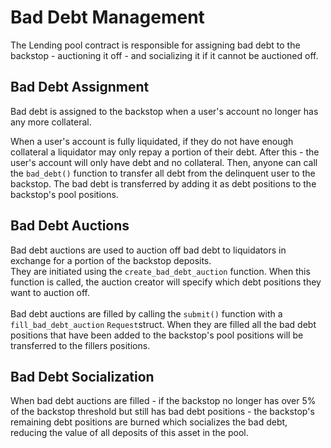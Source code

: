 # Bad Debt Management

The Lending pool contract is responsible for assigning bad debt to the backstop - auctioning it off - and socializing it if it cannot be auctioned off.

## Bad Debt Assignment

Bad debt is assigned to the backstop when a user's account no longer has any more collateral.

When a user's account is fully liquidated, if they do not have enough collateral a liquidator may only repay a portion of their debt. After this - the user's account will only have debt and no collateral. Then, anyone can call the `bad_debt()` function to transfer all debt from the delinquent user to the backstop. The bad debt is transferred by adding it as debt positions to the backstop's pool positions.

## Bad Debt Auctions

Bad debt auctions are used to auction off bad debt to liquidators in exchange for a portion of the backstop deposits. \
They are initiated using the `create_bad_debt_auction` function. When this function is called, the auction creator will specify which debt positions they want to auction off. \
\
Bad debt auctions are filled by calling the `submit()` function with a `fill_bad_debt_auction` `Request`struct. When they are filled all the bad debt positions that have been added to the backstop's pool positions will be transferred to the fillers positions.

## Bad Debt Socialization

When bad debt auctions are filled - if the backstop no longer has over 5% of the backstop threshold but still has bad debt positions - the backstop's remaining debt positions are burned which socializes the bad debt, reducing the value of all deposits of this asset in the pool.
